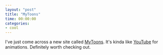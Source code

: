 ```yaml
---
layout: "post"
title: "MyToons"
time: 00:00:00
categories: 
- cool
---
```

 I've just come across a new site called <a href="http://www.mytoons.com/">MyToons</a>. It's kinda like <a href="http://www.youtube.com/">YouTube</a> for animations. Definitely worth checking out.